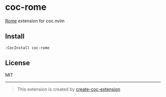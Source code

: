 # coc-rome

[Rome](https://github.com/romefrontend/rome) extension for coc.nvim

## Install

`:CocInstall coc-rome`

## License

MIT

---

> This extension is created by [create-coc-extension](https://github.com/fannheyward/create-coc-extension)
